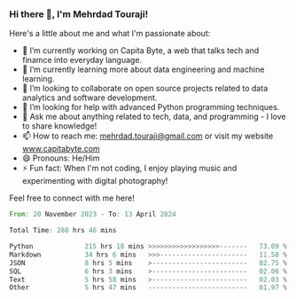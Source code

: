 ### Hi there 👋, I'm Mehrdad Touraji!


Here's a little about me and what I'm passionate about:

- 🔭 I’m currently working on Capita Byte, a web that talks tech and finamce into everyday language.
- 🌱 I’m currently learning more about data engineering and machine learning.
- 👯 I’m looking to collaborate on open source projects related to data analytics and software development.
- 🤔 I’m looking for help with advanced Python programming techniques.
- 💬 Ask me about anything related to tech, data, and programming - I love to share knowledge!
- 📫 How to reach me: mehrdad.touraji@gmail.com or visit my website www.capitabyte.com
- 😄 Pronouns: He/Him
- ⚡ Fun fact: When I'm not coding, I enjoy playing music and experimenting with digital photography!

Feel free to connect with me here!


<!--START_SECTION:waka-->

```rust
From: 20 November 2023 - To: 13 April 2024

Total Time: 288 hrs 46 mins

Python             215 hrs 18 mins >>>>>>>>>>>>>>>>>>-------   73.09 %
Markdown           34 hrs 6 mins   >>>----------------------   11.58 %
JSON               8 hrs 5 mins    >------------------------   02.75 %
SQL                6 hrs 3 mins    >------------------------   02.06 %
Text               5 hrs 58 mins   >------------------------   02.03 %
Other              5 hrs 47 mins   -------------------------   01.97 %
```

<!--END_SECTION:waka-->
